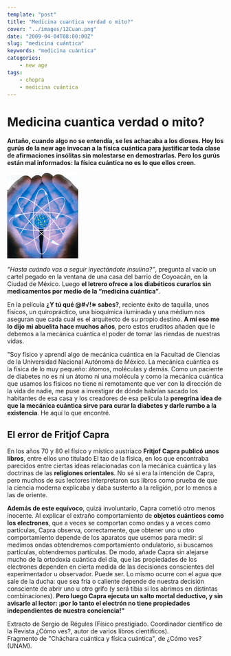 ```yaml
---
template: "post"
title: "Medicina cuantica verdad o mito?"
cover: "../images/12Cuan.png"
date: "2009-04-04T08:00:00Z"
slug: "medicina cuántica"
keywords: "medicina cuántica"
categories: 
    - new age
tags:
    - chopra
    - medicina cuántica
---
```



# Medicina cuantica verdad o mito?

**Antaño, cuando algo no se entendía, se les achacaba a los dioses. Hoy los gurús de la new age invocan a la física cuántica para justificar toda clase de afirmaciones insólitas sin molestarse en demostrarlas. Pero los gurús están mal informados: la física cuántica no es lo que ellos creen.**


![cuantica](../images/12Cuan.png)


*"Hasta cuándo vas a seguir inyectándote insulina?”*, pregunta al vacío un cartel pegado en la ventana de una casa del barrio de Coyoacán, en la Ciudad de México. Luego **el letrero ofrece a los diabéticos curarlos sin medicamentos por medio de la “medicina cuántica”**.


En la película **¿Y tú qué @#√!∗ sabes?**, reciente éxito de taquilla, unos físicos, un quiropráctico, una bioquímica iluminada y una médium nos aseguran que cada cual es el arquitecto de su propio destino. **A mí eso me lo dijo mi abuelita hace muchos años**, pero estos eruditos añaden que le debemos a la mecánica cuántica el poder de tomar las riendas de nuestras vidas.


"Soy físico y aprendí algo de mecánica cuántica en la Facultad de Ciencias de la Universidad Nacional Autónoma de México. La mecánica cuántica es la física de lo muy pequeño: átomos, moléculas y demás. Como un paciente de diabetes no es ni un átomo ni una molécula y como la mecánica cuántica que usamos los físicos no tiene ni remotamente que ver con la dirección de la vida de nadie, me puse a investigar de dónde habrían sacado los habitantes de esa casa y los creadores de esa película la **peregrina idea de que la mecánica cuántica sirve para curar la diabetes y darle rumbo a la existencia**. He aquí lo que encontré.

## El error de Fritjof Capra

En los años 70 y 80 el físico y místico austriaco **Fritjof Capra publicó unos libros**, entre ellos uno titulado El tao de la física, en los que encontraba parecidos entre ciertas ideas relacionadas con la mecánica cuántica y las doctrinas de las **religiones orientales**. No sé si era la intención de Capra, pero muchos de sus lectores interpretaron sus libros como prueba de que la ciencia moderna explicaba y daba sustento a la religión, por lo menos a las de oriente.


**Además de este equívoco**, quizá involuntario, Capra cometió otro menos inocente. Al explicar el extraño comportamiento de **objetos cuánticos como los electrones**, que a veces se comportan como ondas y a veces como partículas, Capra observa, correctamente, que obtener uno u otro comportamiento depende de los aparatos que usemos para medir: si medimos ondas obtendremos comportamiento ondulatorio, si buscamos partículas, obtendremos partículas. De modo, añade Capra sin alejarse mucho de la ortodoxia cuántica del día, que las propiedades de los electrones dependen en cierta medida de las decisiones conscientes del experimentador u observador. Puede ser. Lo mismo ocurre con el agua que sale de la ducha: que sea fría o caliente depende de nuestra decisión consciente de abrir uno u otro grifo (y será tibia si los abrimos en distintas combinaciones). **Pero luego Capra ejecuta un salto mortal deductivo, y sin avisarle al lector: ¡por lo tanto el electrón no tiene propiedades independientes de nuestra conciencia!"**

Extracto de Sergio de Régules (Físico prestigiado. Coordinador científico de la Revista ¿Cómo ves?, autor de varios libros científicos).  
Fragmento de "Cháchara cuántica y física cuántica", de ¿Cómo ves? (UNAM).  